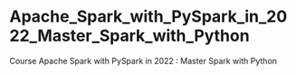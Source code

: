 # Apache_Spark_with_PySpark_in_2022_Master_Spark_with_Python
Course Apache Spark with PySpark in 2022 : Master Spark with Python
